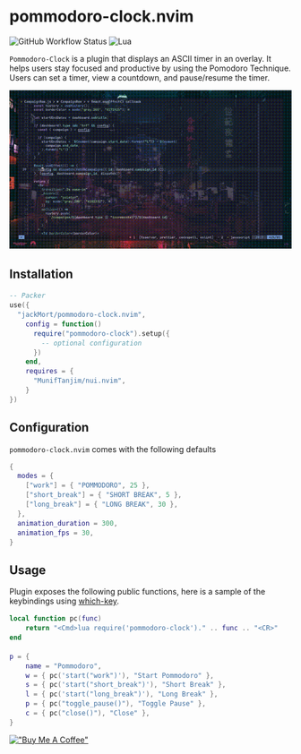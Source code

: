 # pommodoro-clock.nvim

![GitHub Workflow Status](http://img.shields.io/github/actions/workflow/status/jackMort/pommodoro-clock.nvim/default.yml?branch=main&style=for-the-badge)
![Lua](https://img.shields.io/badge/Made%20with%20Lua-blueviolet.svg?style=for-the-badge&logo=lua)


`Pommodoro-Clock` is a plugin that displays an ASCII timer in an overlay. It helps users stay focused and productive by using the Pomodoro Technique.
Users can set a timer, view a countdown, and pause/resume the timer.

![preview image](https://github.com/jackMort/pommodoro-clock.nvim/blob/media/preview.gif?raw=true)

## Installation

```lua
-- Packer
use({
  "jackMort/pommodoro-clock.nvim",
    config = function()
      require("pommodoro-clock").setup({
        -- optional configuration
      })
    end,
    requires = {
      "MunifTanjim/nui.nvim",
    }
})
```

## Configuration

`pommodoro-clock.nvim` comes with the following defaults

```lua
{
  modes = {
    ["work"] = { "POMMODORO", 25 },
    ["short_break"] = { "SHORT BREAK", 5 },
    ["long_break"] = { "LONG BREAK", 30 },
  },
  animation_duration = 300,
  animation_fps = 30,
}
```

## Usage

Plugin exposes the following public functions, here is a sample of the keybindings using [which-key](https://github.com/folke/which-key.nvim).

```lua
local function pc(func)
	return "<Cmd>lua require('pommodoro-clock')." .. func .. "<CR>"
end

p = {
	name = "Pommodoro",
	w = { pc('start("work")'), "Start Pommodoro" },
	s = { pc('start("short_break")'), "Short Break" },
	l = { pc('start("long_break")'), "Long Break" },
	p = { pc("toggle_pause()"), "Toggle Pause" },
	c = { pc("close()"), "Close" },
}
```

[!["Buy Me A Coffee"](https://www.buymeacoffee.com/assets/img/custom_images/orange_img.png)](https://www.buymeacoffee.com/jackMort)
